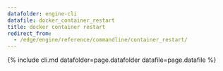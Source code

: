 ```yaml
---
datafolder: engine-cli
datafile: docker_container_restart
title: docker container restart
redirect_from:
  - /edge/engine/reference/commandline/container_restart/
---
```


<!--
Sorry, but the contents of this page are automatically generated from
Docker's source code. If you want to suggest a change to the text that appears
here, you'll need to find the string by searching this repo:

https://github.com/docker/cli
-->

{% include cli.md datafolder=page.datafolder datafile=page.datafile %}
